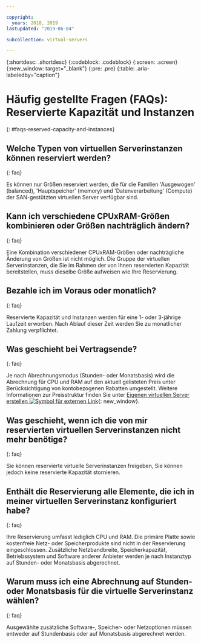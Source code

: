 ```yaml
---

copyright:
  years: 2018, 2019
lastupdated: "2019-06-04"

subcollection: virtual-servers

---
```


{:shortdesc: .shortdesc}
{:codeblock: .codeblock}
{:screen: .screen}
{:new_window: target="_blank"}
{:pre: .pre}
{:table: .aria-labeledby="caption"}

# Häufig gestellte Fragen (FAQs): Reservierte Kapazität und Instanzen
{: #faqs-reserved-capacity-and-instances}

## Welche Typen von virtuellen Serverinstanzen können reserviert werden?
{: faq}

Es können nur Größen reserviert werden, die für die Familien 'Ausgewogen' (balanced), 'Hauptspeicher' (memory) und 'Datenverarbeitung' (Compute) der SAN-gestützten virtuellen Server verfügbar sind.

## Kann ich verschiedene CPUxRAM-Größen kombinieren oder Größen nachträglich ändern?
{: faq}

Eine Kombination verschiedener CPUxRAM-Größen oder nachträgliche Änderung von Größen ist nicht möglich. Die Gruppe der virtuellen Serverinstanzen, die Sie im Rahmen der von Ihnen reservierten Kapazität bereitstellen, muss dieselbe Größe aufweisen wie Ihre Reservierung.

## Bezahle ich im Voraus oder monatlich?
{: faq}

Reservierte Kapazität und Instanzen werden für eine 1- oder 3-jährige Laufzeit erworben. Nach Ablauf dieser Zeit werden Sie zu monatlicher Zahlung verpflichtet.

## Was geschieht bei Vertragsende?
{: faq}

Je nach Abrechnungsmodus (Stunden- oder Monatsbasis) wird die Abrechnung für CPU und RAM auf den aktuell gelisteten Preis unter Berücksichtigung von kontobezogenen Rabatten umgestellt. Weitere Informationen zur Preisstruktur finden Sie unter [Eigenen virtuellen Server erstellen ![Symbol für externen Link](../icons/launch-glyph.svg "Symbol für externen Link")](https://www.ibm.com/cloud/virtual-servers){: new_window}.

## Was geschieht, wenn ich die von mir reservierten virtuellen Serverinstanzen nicht mehr benötige?
{: faq}

Sie können reservierte virtuelle Serverinstanzen freigeben, Sie können jedoch keine reservierte Kapazität stornieren.

## Enthält die Reservierung alle Elemente, die ich in meiner virtuellen Serverinstanz konfiguriert habe?
{: faq}

Ihre Reservierung umfasst lediglich CPU und RAM. Die primäre Platte sowie kostenfreie Netz- oder Speicherprodukte sind nicht in der Reservierung eingeschlossen. Zusätzliche Netzbandbreite, Speicherkapazität, Betriebssystem und Software anderer Anbieter werden je nach Instanztyp auf Stunden- oder Monatsbasis abgerechnet.

## Warum muss ich eine Abrechnung auf Stunden- oder Monatsbasis für die virtuelle Serverinstanz wählen?
{: faq}

Ausgewählte zusätzliche Software-, Speicher- oder Netzoptionen müssen entweder auf Stundenbasis oder auf Monatsbasis abgerechnet werden.
